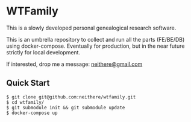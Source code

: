 # WTFamily

This is a slowly developed personal genealogical research software.

This is an umbrella repository to collect and run all the parts (FE/BE/DB)
using docker-compose.  Eventually for production, but in the near future
strictly for local development.

If interested, drop me a message: neithere@gmail.com

## Quick Start

```
$ git clone git@github.com:neithere/wtfamily.git
$ cd wtfamily/
$ git submodule init && git submodule update
$ docker-compose up
```
